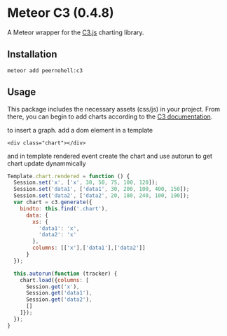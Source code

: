 # Meteor C3 (0.4.8)

A Meteor wrapper for the [C3.js](http://c3js.org/) charting library.

## Installation

`meteor add peernohell:c3`

## Usage

This package includes the necessary assets (css/js) in your project. From there, you can begin to add charts according to the [C3 documentation](http://c3js.org/).


to insert a graph. add a dom element in a template

```<div class="chart"></div>```

and in template rendered event create the chart and use autorun to get chart update dynammically

```javascript
Template.chart.rendered = function () {
  Session.set('x', ['x', 30, 50, 75, 100, 120]);
  Session.set('data1', ['data1', 30, 200, 100, 400, 150]);
  Session.set('data2', ['data2', 20, 180, 240, 100, 190]);
  var chart = c3.generate({
    bindto: this.find('.chart'),
      data: {
        xs: {
          'data1': 'x',
          'data2': 'x'
        },
        columns: [['x'],['data1'],['data2']]
      }
  });

  this.autorun(function (tracker) {
    chart.load({columns: [
      Session.get('x'),
      Session.get('data1'),
      Session.get('data2'),
      []
    ]});
  });
}
```
